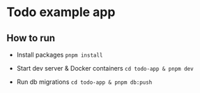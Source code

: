 # Todo example app

## How to run

- Install packages
  `pnpm install`

- Start dev server & Docker containers
  `cd todo-app & pnpm dev`

- Run db migrations
  `cd todo-app & pnpm db:push`
